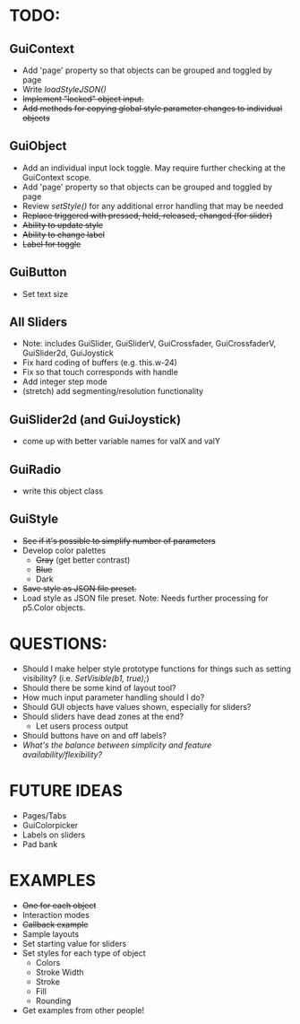 # TODO:

## GuiContext
* Add 'page' property so that objects can be grouped and toggled by page
* Write *loadStyleJSON()*
* ~~Implement "locked" object input.~~
* ~~Add methods for copying global style parameter changes to individual objects~~

## GuiObject
* Add an individual input lock toggle. May require further checking at the GuiContext scope.
* Add 'page' property so that objects can be grouped and toggled by page
* Review *setStyle()* for any additional error handling that may be needed 
* ~~Replace triggered with pressed, held, released, changed (for slider)~~
* ~~Ability to update style~~
* ~~Ability to change label~~
* ~~Label for toggle~~

## GuiButton
* Set text size

## All Sliders
* Note: includes GuiSlider, GuiSliderV, GuiCrossfader, GuiCrossfaderV, GuiSlider2d, GuiJoystick
* Fix hard coding of buffers (e.g. this.w-24)
* Fix so that touch corresponds with handle
* Add integer step mode
* (stretch) add segmenting/resolution functionality

## GuiSlider2d (and GuiJoystick)
* come up with better variable names for valX and valY

## GuiRadio
* write this object class

## GuiStyle
* ~~See if it's possible to simplify number of parameters~~
* Develop color palettes
    * ~~Gray~~ (get better contrast)
    * ~~Blue~~
    * Dark
* ~~Save style as JSON file preset.~~
* Load style as JSON file preset. Note: Needs further processing for p5.Color objects.

# QUESTIONS:
* Should I make helper style prototype functions for things such as setting visibility? (i.e. *SetVisible(b1, true);*)
* Should there be some kind of layout tool?
* How much input parameter handling should I do?
* Should GUI objects have values shown, especially for sliders?
* Should sliders have dead zones at the end?
    * Let users process output
* Should buttons have on and off labels?
* *What's the balance between simplicity and feature availability/flexibility?*

# FUTURE IDEAS
* Pages/Tabs
* GuiColorpicker
* Labels on sliders
* Pad bank

# EXAMPLES
* ~~One for each object~~
* Interaction modes
* ~~Callback example~~
* Sample layouts
* Set starting value for sliders
* Set styles for each type of object
    * Colors
    * Stroke Width
    * Stroke
    * Fill
    * Rounding
* Get examples from other people!
